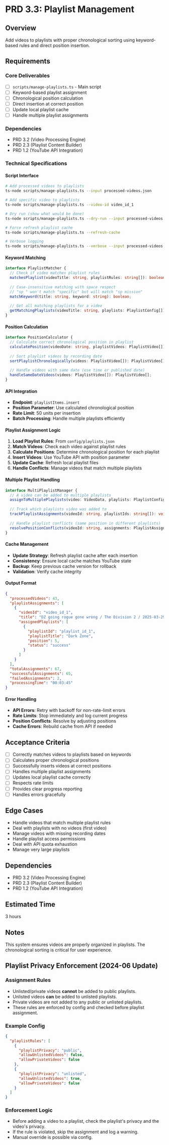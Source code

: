 # PRD 3.3: Playlist Management

## Overview
Add videos to playlists with proper chronological sorting using keyword-based rules and direct position insertion.

## Requirements

### Core Deliverables
- [ ] `scripts/manage-playlists.ts` - Main script
- [ ] Keyword-based playlist assignment
- [ ] Chronological position calculation
- [ ] Direct insertion at correct position
- [ ] Update local playlist cache
- [ ] Handle multiple playlist assignments

### Dependencies
- PRD 3.2 (Video Processing Engine)
- PRD 2.3 (Playlist Content Builder)
- PRD 1.2 (YouTube API Integration)

### Technical Specifications

#### Script Interface
```bash
# Add processed videos to playlists
ts-node scripts/manage-playlists.ts --input processed-videos.json

# Add specific video to playlists
ts-node scripts/manage-playlists.ts --video-id video_id_1

# Dry run (show what would be done)
ts-node scripts/manage-playlists.ts --dry-run --input processed-videos.json

# Force refresh playlist cache
ts-node scripts/manage-playlists.ts --refresh-cache

# Verbose logging
ts-node scripts/manage-playlists.ts --verbose --input processed-videos.json
```

#### Keyword Matching
```typescript
interface PlaylistMatcher {
  // Check if video matches playlist rules
  matchesPlaylist(videoTitle: string, playlistRules: string[]): boolean;
  
  // Case-insensitive matching with space respect
  // "sp " won't match "specific" but will match "sp mission"
  matchKeyword(title: string, keyword: string): boolean;
  
  // Get all matching playlists for a video
  getMatchingPlaylists(videoTitle: string, playlists: PlaylistConfig[]): PlaylistConfig[];
}
```

#### Position Calculation
```typescript
interface PositionCalculator {
  // Calculate correct chronological position in playlist
  calculatePosition(videoDate: string, playlistVideos: PlaylistVideo[]): number;
  
  // Sort playlist videos by recording date
  sortPlaylistChronologically(videos: PlaylistVideo[]): PlaylistVideo[];
  
  // Handle videos with same date (use time or published date)
  handleSameDateVideos(videos: PlaylistVideo[]): PlaylistVideo[];
}
```

#### API Integration
- **Endpoint**: `playlistItems.insert`
- **Position Parameter**: Use calculated chronological position
- **Rate Limit**: 50 units per insertion
- **Batch Processing**: Handle multiple playlists efficiently

#### Playlist Assignment Logic
1. **Load Playlist Rules**: From `config/playlists.json`
2. **Match Videos**: Check each video against playlist rules
3. **Calculate Positions**: Determine chronological position for each playlist
4. **Insert Videos**: Use YouTube API with position parameter
5. **Update Cache**: Refresh local playlist files
6. **Handle Conflicts**: Manage videos that match multiple playlists

#### Multiple Playlist Handling
```typescript
interface MultiPlaylistManager {
  // A video can be added to multiple playlists
  assignToMultiplePlaylists(video: VideoData, playlists: PlaylistConfig[]): Promise<void>;
  
  // Track which playlists video was added to
  trackPlaylistAssignments(videoId: string, playlistIds: string[]): void;
  
  // Handle playlist conflicts (same position in different playlists)
  resolvePositionConflicts(videoId: string, assignments: PlaylistAssignment[]): PlaylistAssignment[];
}
```

#### Cache Management
- **Update Strategy**: Refresh playlist cache after each insertion
- **Consistency**: Ensure local cache matches YouTube state
- **Backup**: Keep previous cache version for rollback
- **Validation**: Verify cache integrity

#### Output Format
```json
{
  "processedVideos": 43,
  "playlistAssignments": [
    {
      "videoId": "video_id_1",
      "title": "DZ going rogue gone wrong / The Division 2 / 2025-03-29",
      "assignedPlaylists": [
        {
          "playlistId": "playlist_id_1",
          "playlistTitle": "Dark Zone",
          "position": 5,
          "status": "success"
        }
      ]
    }
  ],
  "totalAssignments": 67,
  "successfulAssignments": 65,
  "failedAssignments": 2,
  "processingTime": "00:03:45"
}
```

#### Error Handling
- **API Errors**: Retry with backoff for non-rate-limit errors
- **Rate Limits**: Stop immediately and log current progress
- **Position Conflicts**: Resolve by adjusting positions
- **Cache Errors**: Rebuild cache from API if needed

## Acceptance Criteria
- [ ] Correctly matches videos to playlists based on keywords
- [ ] Calculates proper chronological positions
- [ ] Successfully inserts videos at correct positions
- [ ] Handles multiple playlist assignments
- [ ] Updates local playlist cache correctly
- [ ] Respects rate limits
- [ ] Provides clear progress reporting
- [ ] Handles errors gracefully

## Edge Cases
- Handle videos that match multiple playlist rules
- Deal with playlists with no videos (first video)
- Manage videos with missing recording dates
- Handle playlist access permissions
- Deal with API quota exhaustion
- Manage very large playlists

## Dependencies
- PRD 3.2 (Video Processing Engine)
- PRD 2.3 (Playlist Content Builder)
- PRD 1.2 (YouTube API Integration)

## Estimated Time
3 hours

## Notes
This system ensures videos are properly organized in playlists. The chronological sorting is critical for user experience.

## Playlist Privacy Enforcement (2024-06 Update)

### Assignment Rules
- Unlisted/private videos **cannot** be added to public playlists.
- Unlisted videos **can** be added to unlisted playlists.
- Private videos are not added to any public or unlisted playlists.
- These rules are enforced by config and checked before playlist assignment.

### Example Config
```json
{
  "playlistRules": [
    {
      "playlistPrivacy": "public",
      "allowUnlistedVideos": false,
      "allowPrivateVideos": false
    },
    {
      "playlistPrivacy": "unlisted",
      "allowUnlistedVideos": true,
      "allowPrivateVideos": false
    }
  ]
}
```

### Enforcement Logic
- Before adding a video to a playlist, check the playlist's privacy and the video's privacy.
- If the rule is violated, skip the assignment and log a warning.
- Manual override is possible via config.
